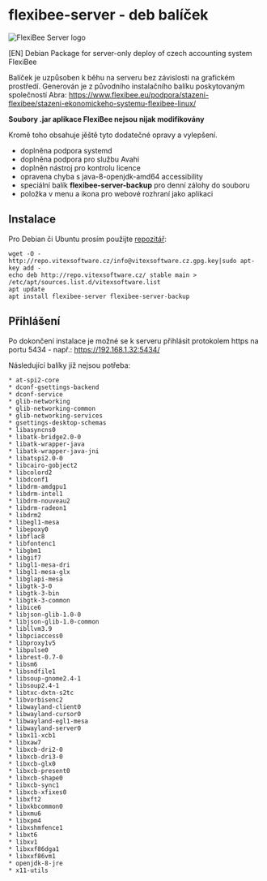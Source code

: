 # flexibee-server - deb balíček

![FlexiBee Server logo](https://raw.githubusercontent.com/VitexSoftware/flexibee-server-deb/master/flexibee-server.png)

[EN] Debian Package for server-only deploy of czech accounting system FlexiBee

Balíček je uzpůsoben k běhu na serveru bez závislosti na grafickém prostředí.
Generován je z původního instalačního balíku poskytovaným společností Abra:
https://www.flexibee.eu/podpora/stazeni-flexibee/stazeni-ekonomickeho-systemu-flexibee-linux/

**Soubory .jar aplikace FlexiBee nejsou nijak modifikovány**

Kromě toho obsahuje jěště tyto dodatečné opravy a vylepšení.

  * doplněna podpora systemd
  * doplněna podpora pro službu Avahi
  * doplněn nástroj pro kontrolu licence
  * opravena chyba s java-8-openjdk-amd64 accessibility
  * speciální balík **flexibee-server-backup** pro denní zálohy do souboru
  * položka v menu a ikona pro webové rozhraní jako aplikaci

Instalace
---------

Pro Debian či Ubuntu prosím použijte [repozitář](http://vitexsoftware.cz/repos.php):

    wget -O - http://repo.vitexsoftware.cz/info@vitexsoftware.cz.gpg.key|sudo apt-key add -
    echo deb http://repo.vitexsoftware.cz/ stable main > /etc/apt/sources.list.d/vitexsoftware.list
    apt update
    apt install flexibee-server flexibee-server-backup


Přihlášení
----------

Po dokončení instalace je možné se k serveru přihlásit protokolem https na portu 
5434 - např.: https://192.168.1.32:5434/



Následující balíky již nejsou potřeba:


    * at-spi2-core
    * dconf-gsettings-backend
    * dconf-service
    * glib-networking
    * glib-networking-common
    * glib-networking-services
    * gsettings-desktop-schemas
    * libasyncns0
    * libatk-bridge2.0-0
    * libatk-wrapper-java
    * libatk-wrapper-java-jni
    * libatspi2.0-0
    * libcairo-gobject2
    * libcolord2
    * libdconf1
    * libdrm-amdgpu1
    * libdrm-intel1
    * libdrm-nouveau2
    * libdrm-radeon1
    * libdrm2
    * libegl1-mesa
    * libepoxy0
    * libflac8
    * libfontenc1
    * libgbm1
    * libgif7
    * libgl1-mesa-dri
    * libgl1-mesa-glx
    * libglapi-mesa
    * libgtk-3-0
    * libgtk-3-bin
    * libgtk-3-common
    * libice6
    * libjson-glib-1.0-0
    * libjson-glib-1.0-common
    * libllvm3.9
    * libpciaccess0
    * libproxy1v5
    * libpulse0
    * librest-0.7-0
    * libsm6
    * libsndfile1
    * libsoup-gnome2.4-1
    * libsoup2.4-1
    * libtxc-dxtn-s2tc
    * libvorbisenc2
    * libwayland-client0
    * libwayland-cursor0
    * libwayland-egl1-mesa
    * libwayland-server0
    * libx11-xcb1
    * libxaw7
    * libxcb-dri2-0
    * libxcb-dri3-0
    * libxcb-glx0
    * libxcb-present0
    * libxcb-shape0
    * libxcb-sync1
    * libxcb-xfixes0
    * libxft2
    * libxkbcommon0
    * libxmu6
    * libxpm4
    * libxshmfence1
    * libxt6
    * libxv1
    * libxxf86dga1
    * libxxf86vm1
    * openjdk-8-jre
    * x11-utils
